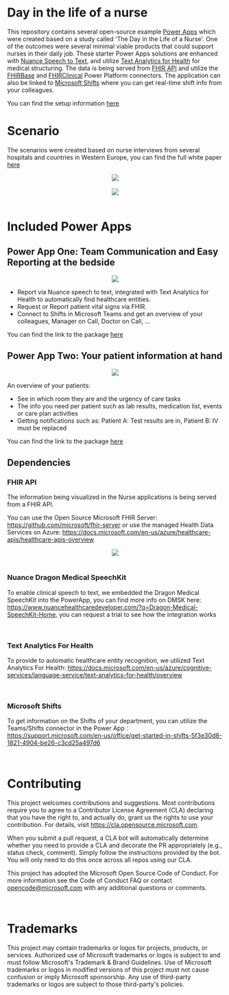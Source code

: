 # Day in the life of a nurse

This repository contains several open-source example [Power Apps](https://make.powerapps.com/) which were created based on a study called 'The Day in the Life of a Nurse'. One of the outcomes were several minimal viable products that could support nurses in their daily job. These starter Power Apps solutions are enhanced with [Nuance Speech to Text](https://www.nuancehealthcaredeveloper.com/?q=Dragon-Medical-SpeechKit-Home), and utilize [Text Analytics for Health](https://docs.microsoft.com/en-us/azure/cognitive-services/language-service/text-analytics-for-health/overview ) for medical structuring. The data is being served from [FHIR API](https://docs.microsoft.com/en-us/azure/healthcare-apis/healthcare-apis-overview) and utilize the [FHIRBase](https://docs.microsoft.com/en-us/connectors/fhirbase/) and [FHIRClinical](https://docs.microsoft.com/en-us/connectors/fhirclinical/) Power Platform connectors. The application can also be linked to [Microsoft Shifts](https://support.microsoft.com/en-us/office/get-started-in-shifts-5f3e30d8-1821-4904-be26-c3cd25a497d6) where you can get real-time shift info from your colleagues.

You can find the setup information [here](setup.md)
# Scenario

The scenarios were created based on nurse interviews from several hospitals and countries in Western Europe, you can find the full white paper [here](whitepaper/Smart%20digital%20solutions%20to%20support%20nurses.pdf) 
<center><img src="images//DigitalSolutions.png"></center>
 <br>
<center><img src="images//DigitalSolutions-2.png" ></center>
<br>

# Included Power Apps


## Power App One: Team Communication and Easy Reporting at the bedside
<center><img src="images//Reporting.png" ></center>

-   Report via Nuance speech to text, integrated with Text Analytics for Health to automatically find healthcare entities.
-   Request or Report patient vital signs via FHIR.
-   Connect to Shifts in Microsoft Teams and get an overview of your colleagues, Manager on Call, Doctor on Call, ...

You can find the link to the package [here](Solutions/NurseReporting_1_0_0_2.zip)

## Power App Two: Your patient information at hand
<center><img src="images//PatientInformation.png" ></center>

An overview of your patients:
-   See in which room they are and the urgency of care tasks
-   The info you need per patient such as lab results, medication list, events or care plan activities
-   Getting notifications such as: Patient A: Test results are in, Patient B: IV must be replaced 

You can find the link to the package [here](Solutions/NursePatientInformation_1_0_0_0.zip)


## Dependencies 

### FHIR API
The information being visualized in the Nurse applications is being served from a FHIR API. 

You can use the Open Source Microsoft FHIR Server: https://github.com/microsoft/fhir-server or use the managed Health Data Services on Azure: 
https://docs.microsoft.com/en-us/azure/healthcare-apis/healthcare-apis-overview

<center><img src="images//FHIRServices.png" ></center>

<br>

### Nuance Dragon Medical SpeechKit

To enable clinical speech to text, we embedded the Dragon Medical SpeechKit into the PowerApp, you can find more info on DMSK here: https://www.nuancehealthcaredeveloper.com/?q=Dragon-Medical-SpeechKit-Home, you can request a trial to see how the integration works

<br>

### Text Analytics For Health

To provide to automatic healthcare entity recognition, we utilized Text Analytics For Health: https://docs.microsoft.com/en-us/azure/cognitive-services/language-service/text-analytics-for-health/overview 

<br>

### Microsoft Shifts

To get information on the Shifts of your department, you can utilize the Teams/Shifts connector in the Power App : https://support.microsoft.com/en-us/office/get-started-in-shifts-5f3e30d8-1821-4904-be26-c3cd25a497d6 

<br>

# Contributing
This project welcomes contributions and suggestions. Most contributions require you to agree to a Contributor License Agreement (CLA) declaring that you have the right to, and actually do, grant us the rights to use your contribution. For details, visit https://cla.opensource.microsoft.com.

When you submit a pull request, a CLA bot will automatically determine whether you need to provide a CLA and decorate the PR appropriately (e.g., status check, comment). Simply follow the instructions provided by the bot. You will only need to do this once across all repos using our CLA.

This project has adopted the Microsoft Open Source Code of Conduct. For more information see the Code of Conduct FAQ or contact opencode@microsoft.com with any additional questions or comments.

<br>

# Trademarks
This project may contain trademarks or logos for projects, products, or services. Authorized use of Microsoft trademarks or logos is subject to and must follow Microsoft's Trademark & Brand Guidelines. Use of Microsoft trademarks or logos in modified versions of this project must not cause confusion or imply Microsoft sponsorship. Any use of third-party trademarks or logos are subject to those third-party's policies.